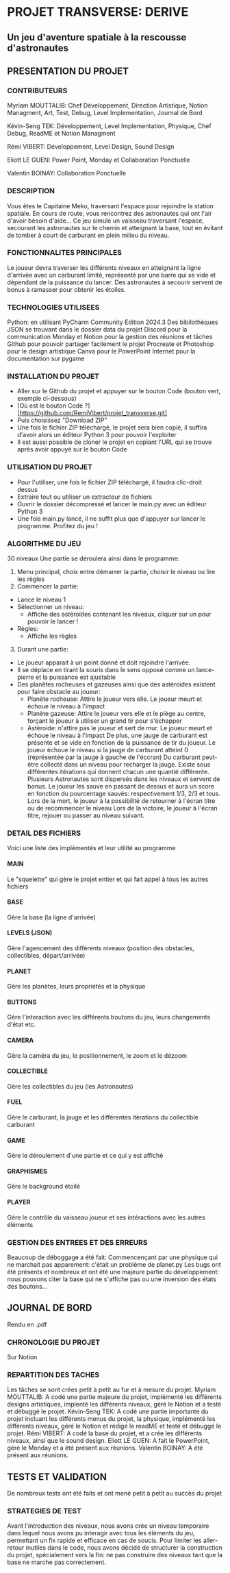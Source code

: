 # PROJET TRANSVERSE: DERIVE

## Un jeu d'aventure spatiale à la rescousse d'astronautes

## PRESENTATION DU PROJET

### CONTRIBUTEURS
Myriam MOUTTALIB: Chef Développement, Direction Artistique, Notion Managment, Art, Test, Debug, Level Implementation, Journal de Bord

Kévin-Seng TEK: Développement, Level Implementation, Physique, Chef Debug, ReadME et Notion Managment

Rémi VIBERT: Développement, Level Design, Sound Design

Eliott LE GUEN: Power Point, Monday et Collaboration Ponctuelle

Valentin BOINAY: Collaboration Ponctuelle

### DESCRIPTION
Vous êtes le Capitaine Meko, traversant l'espace pour rejoindre la station spatiale. En cours de route, vous rencontrez des astronautes qui ont l'air d'avoir besoin d'aide...
Ce jeu simule un vaisseau traversant l'espace, secourant les astronautes sur le chemin et atteignant la base, tout en évitant de tomber à court de carburant en plein milieu du niveau.
### FONCTIONNALITES PRINCIPALES

Le joueur devra traverser les différents niveaux en atteignant la ligne d'arrivée avec un carburant limité, représenté par une barre qui se vide et dépendant de la puissance du lancer. Des astronautes à secourir servent de bonus à ramasser pour obtenir les étoiles.


### TECHNOLOGIES UTILISEES
Python: en utilisant PyCharm Community Edition 2024.3
Des bibilothèques JSON se trouvant dans le dossier data du projet
Discord pour la communication
Monday et Notion pour la gestion des réunions et tâches
Github pour pouvoir partager facilement le projet 
Procreate et Photoshop pour le design artistique
Canva pour le PowerPoint
Internet pour la documentation sur pygame

### INSTALLATION DU PROJET 
- Aller sur le Github du projet et appuyer sur le bouton Code (bouton vert, exemple ci-dessous)
- [Où est le bouton Code ?][https://github.com/RemiVibert/projet_transverse.git]
- Puis choisissez "Download ZIP"
- Une fois le fichier ZIP téléchargé, le projet sera bien copié, il suffira d'avoir alors un éditeur Python 3 pour pouvoir l'exploiter
- Il est aussi possible de cloner le projet en copiant l'URL qui se trouve après avoir appuyé sur le bouton Code

### UTILISATION DU PROJET
- Pour l'utiliser, une fois le fichier ZIP téléchargé, il faudra clic-droit dessus
- Extraire tout ou utiliser un extracteur de fichiers
- Ouvrir le dossier décompressé et lancer le main.py avec un éditeur Python 3
- Une fois main.py lancé, il ne suffit plus que d'appuyer sur lancer le programme. Profitez du jeu !

### ALGORITHME DU JEU
30 niveaux
Une partie se déroulera ainsi dans le programme:
1. Menu principal, choix entre démarrer la partie, choisir le niveau ou lire les règles
2. Commencer la partie:
  - Lance le niveau 1
- Sélectionner un niveau:
  - Affiche des astéroïdes contenant les niveaux, cliquer sur un pour pouvoir le lancer !
- Règles:
  - Affiche les règles

3. Durant une partie:
- Le joueur apparait à un point donné et doit rejoindre l'arrivée.
- Il se déplace en tirant la souris dans le sens opposé comme un lance-pierre et la puissance est ajustable
- Des planètes rocheuses et gazeuses ainsi que des astéroïdes existent pour faire obstacle au joueur:
  - Planète rocheuse:  Attire le joueur vers elle. Le joueur meurt et échoue le niveau à l'impact
  - Planète gazeuse: Attire le joueur vers elle et le piège au centre, forçant le joueur à utiliser un grand tir pour s'échapper
  - Astéroide: n'attire pas le joueur et sert de mur. Le joueur meurt et échoue le niveau à l'impact
De plus, une jauge de carburant est présente et se vide en fonction de la puissance de tir du joueur. Le joueur échoue le niveau si la jauge de carburant atteint 0 (réprésentée par la jauge à gauche de l'éccran)
Du carburant peut-être collecté dans un niveau pour recharger la jauge. Existe sous différentes itérations qui donnent chacun une quantié différente.
Plusieurs Astronautes sont dispersés dans les niveaux et servent de bonus. Le joueur les sauve en passant de dessus et aura un score en fonction du pourcentage sauvés: respectivement 1/3, 2/3 et tous.
Lors de la mort, le joueur à la possibilité de retourner à l'écran titre ou de recommencer le niveau
Lors de la victoire, le joueur à l'écran titre, rejouer ou passer au niveau suivant.

### DETAIL DES FICHIERS
Voici une liste des implémentés et leur utilité au programme

#### MAIN
Le "squelette" qui gère le projet entier et qui fait appel à tous les autres fichiers

#### BASE
Gère la base (la ligne d'arrivée)

#### LEVELS (JSON)
Gère l'agencement des différents niveaux (position des obstacles, collectibles, départ/arrivée)

#### PLANET
Gère les planètes, leurs propriétés et la physique

#### BUTTONS
Gère l'interaction avec les différents boutons du jeu, leurs changements d'état etc.

#### CAMERA
Gère la caméra du jeu, le positionnement, le zoom et le dézoom

#### COLLECTIBLE
Gère les collectibles du jeu (les Astronautes)

#### FUEL
Gère le carburant, la jauge et les différentes itérations du collectible carburant

#### GAME
Gère le déroulement d'une partie et ce qui y est affiché

#### GRAPHISMES
Gère le background étoilé

#### PLAYER
Gère le contrôle du vaisseau joueur et ses intéractions avec les autres éléments

### GESTION DES ENTREES ET DES ERREURS
Beaucoup de déboggage a été fait: Commencençant par une physique qui ne marchait pas apparement: c'était un problème de planet.py
Les bugs ont été présents et nombreux et ont été une majeure partie du développement: nous pouvons citer la base qui ne s'affiche pas ou une inversion des états des boutons...

## JOURNAL DE BORD
Rendu en .pdf

### CHRONOLOGIE DU PROJET
Sur Notion

### REPARTITION DES TACHES
Les tâches se sont crées petit à petit au fur et à mesure du projet. 
Myriam MOUTTALIB: A codé une partie majeure du projet, implémenté les différents designs artistiques, implenté les différents niveaux, géré le Notion et a testé et débuggé le projet.
Kévin-Seng TEK: A codé une partie importante du projet incluant les différents menus du projet, la physique, implémenté les différents niveaux, géré le Notion et rédigé le readME et testé et débuggé le projet.
Rémi VIBERT: A codé la base du projet, et a crée  les différents niveaux, ainsi que le sound design.
Eliott LE GUEN: A fait le PowerPoint, géré le Monday et a été présent aux réunions.
Valentin BOINAY: A été présent aux réunions.

## TESTS ET VALIDATION
De nombreux tests ont été faits et ont mené petit à petit au succès du projet


### STRATEGIES DE TEST
Avant l'introduction des niveaux, nous avons crée un niveau temporaire dans lequel nous avons pu interagir avec tous les éléments du jeu, permettant un fix rapide et efficace en cas de soucis.
Pour limiter les aller-retour inutiles dans le code, nous avons décidé de structurer la construction du projet, spécialement vers la fin: ne pas construire des niveaux tant que la base ne marche pas correctement.
